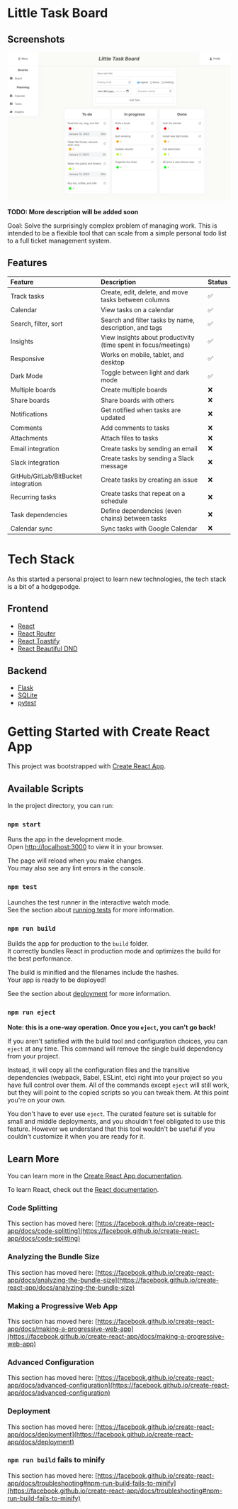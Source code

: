 # Little Task Board

## Screenshots

![Screenshot](./screenshot.png)

**TODO: More description will be added soon**

Goal: Solve the surprisingly complex problem of managing work. This is intended to be a flexible tool that can scale from a simple personal todo list to a full ticket management system.

## Features
| Feature                             | Description                                                     | Status |
| :---------------------------------- | :-------------------------------------------------------------- | :----- |
| Track tasks                         | Create, edit, delete, and move tasks between columns            | ✅      |
| Calendar                            | View tasks on a calendar                                        | ✅      |
| Search, filter, sort                | Search and filter tasks by name, description, and tags          | ✅      |
| Insights                            | View insights about productivity (time spent in focus/meetings) | ✅      |
| Responsive                          | Works on mobile, tablet, and desktop                            | ✅      |
| Dark Mode                           | Toggle between light and dark mode                              | ✅      |
| Multiple boards                     | Create multiple boards                                          | ❌      |
| Share boards                        | Share boards with others                                        | ❌      |
| Notifications                       | Get notified when tasks are updated                             | ❌      |
| Comments                            | Add comments to tasks                                           | ❌      |
| Attachments                         | Attach files to tasks                                           | ❌      |
| Email integration                   | Create tasks by sending an email                                | ❌      |
| Slack integration                   | Create tasks by sending a Slack message                         | ❌      |
| GitHub/GitLab/BitBucket integration | Create tasks by creating an issue                               | ❌      |
| Recurring tasks                     | Create tasks that repeat on a schedule                          | ❌      |
| Task dependencies                   | Define dependencies (even chains) between tasks                 | ❌      |
| Calendar sync                       | Sync tasks with Google Calendar                                 | ❌      |

# Tech Stack
As this started a personal project to learn new technologies, the tech stack is a bit of a hodgepodge.

## Frontend
- [React](https://reactjs.org/)
- [React Router](https://reactrouter.com/)
- [React Toastify](https://fkhadra.github.io/react-toastify/introduction)
- [React Beautiful DND](https://github.com/atlassian/react-beautiful-dnd/)

## Backend
- [Flask](https://flask.palletsprojects.com/en/2.0.x/)
- [SQLite](https://www.sqlite.org/index.html)
- [pytest](https://docs.pytest.org/en/6.2.x/)

# Getting Started with Create React App

This project was bootstrapped with [Create React App](https://github.com/facebook/create-react-app).

## Available Scripts

In the project directory, you can run:

### `npm start`

Runs the app in the development mode.\
Open [http://localhost:3000](http://localhost:3000) to view it in your browser.

The page will reload when you make changes.\
You may also see any lint errors in the console.

### `npm test`

Launches the test runner in the interactive watch mode.\
See the section about [running tests](https://facebook.github.io/create-react-app/docs/running-tests) for more information.

### `npm run build`

Builds the app for production to the `build` folder.\
It correctly bundles React in production mode and optimizes the build for the best performance.

The build is minified and the filenames include the hashes.\
Your app is ready to be deployed!

See the section about [deployment](https://facebook.github.io/create-react-app/docs/deployment) for more information.

### `npm run eject`

**Note: this is a one-way operation. Once you `eject`, you can't go back!**

If you aren't satisfied with the build tool and configuration choices, you can `eject` at any time. This command will remove the single build dependency from your project.

Instead, it will copy all the configuration files and the transitive dependencies (webpack, Babel, ESLint, etc) right into your project so you have full control over them. All of the commands except `eject` will still work, but they will point to the copied scripts so you can tweak them. At this point you're on your own.

You don't have to ever use `eject`. The curated feature set is suitable for small and middle deployments, and you shouldn't feel obligated to use this feature. However we understand that this tool wouldn't be useful if you couldn't customize it when you are ready for it.

## Learn More

You can learn more in the [Create React App documentation](https://facebook.github.io/create-react-app/docs/getting-started).

To learn React, check out the [React documentation](https://reactjs.org/).

### Code Splitting

This section has moved here: [https://facebook.github.io/create-react-app/docs/code-splitting](https://facebook.github.io/create-react-app/docs/code-splitting)

### Analyzing the Bundle Size

This section has moved here: [https://facebook.github.io/create-react-app/docs/analyzing-the-bundle-size](https://facebook.github.io/create-react-app/docs/analyzing-the-bundle-size)

### Making a Progressive Web App

This section has moved here: [https://facebook.github.io/create-react-app/docs/making-a-progressive-web-app](https://facebook.github.io/create-react-app/docs/making-a-progressive-web-app)

### Advanced Configuration

This section has moved here: [https://facebook.github.io/create-react-app/docs/advanced-configuration](https://facebook.github.io/create-react-app/docs/advanced-configuration)

### Deployment

This section has moved here: [https://facebook.github.io/create-react-app/docs/deployment](https://facebook.github.io/create-react-app/docs/deployment)

### `npm run build` fails to minify

This section has moved here: [https://facebook.github.io/create-react-app/docs/troubleshooting#npm-run-build-fails-to-minify](https://facebook.github.io/create-react-app/docs/troubleshooting#npm-run-build-fails-to-minify)
